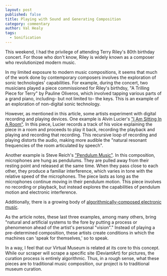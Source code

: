 ```yaml
---
layout: post
published: false
title: Playing with Sound and Generating Composition
category: commentary
author: Val Healy
tags: 
  - Sonification
---
```


This weekend, I had the privilege of attending Terry Riley's 80th birthday concert. For those who don't know, Riley is widely known as a composer who revolutionized modern music. 

In my limited exposure to modern music compositions, it seems that much of the work done by contemporary composers involves the exploration of sonic technologies' capabilities. For example, during the concert, two musicians played a piece commissioned for Riley's birthdsy, "A Trilling Piece for Terry" by Pauline Oliveros, which involved tapping various parts of a grand piano, including- but not limited to- the keys. This is an example of an exploration of non-digital sonic technology.

However, as mentioned in this article, some artists experiment with digital recording and playing devices. One example is Alvin Lucier's ["I Am Sitting In A Room"](https://www.youtube.com/watch?v=2jU9mJbJsQ8). In this piece, Lucier records a track of his voice explaining the piece in a room and proceeds to play it back, recording the playback and playing and recording that recording. This recursive loop of recording and playing distorts the audio, making more audible the "natural resonant frequencies of the room articulated by speech". 

Another example is Steve Reich's ["Pendulum Music"](https://www.youtube.com/watch?v=fU6qDeJPT-w). In this composition, microphones are hung as pendulums. They are pulled away from their resting point and released at the same time. When they pass close to each other, they produce a familiar interference, which varies in tone with the relative speed of the microphones. The piece lasts as long as the microphones continue moving in their pendulum motion. This piece involves no recording or playback, but instead explores the capabilities of pendulum motion and electronic interference. 

Additionally, there is a growing body of [algorithmically-composed electronic music](http://en.wikipedia.org/wiki/Algorithmic_composition).

As the article notes, these last three examples, among many others, bring "natural and artificial systems to the fore by putting a process or phenomenon ahead of the artist's personal "vision"." Instead of playing a pre-determined composition, these artists create conditions in which the machines can 'speak for themselves,' so to speak.

In a way, I feel that our Virtual Museum is related at its core to this concept. While our scraper will scrape a specific site (DeviantArt) for pictures, the curation process is entirely algorithmic. Thus, in a rough sense, what these pieces are to traditional music composition, our project is to traditional museum curation.
